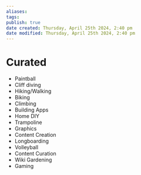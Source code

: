 ```yaml
---
aliases: 
tags: 
publish: true
date created: Thursday, April 25th 2024, 2:40 pm
date modified: Thursday, April 25th 2024, 2:40 pm
---
```


# Curated
- Paintball
- Cliff diving
- Hiking/Walking
- Biking
- Climbing
- Building Apps
- Home DIY
- Trampoline
- Graphics
- Content Creation
- Longboarding
- Volleyball
- Content Curation
- Wiki Gardening
- Gaming